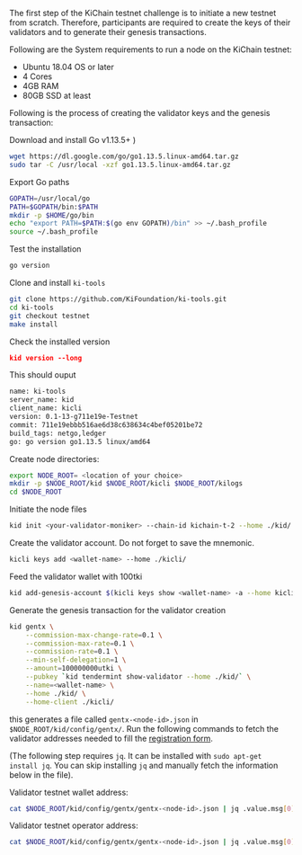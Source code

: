 The first step of the KiChain testnet challenge is to initiate a new testnet from scratch. Therefore, participants are required to create the keys of their validators and to generate their genesis transactions.  

Following are the System requirements to run a node on the KiChain testnet:
- Ubuntu 18.04 OS or later
- 4 Cores
- 4GB RAM
- 80GB SSD at least

Following is the process of creating the validator keys and the genesis transaction:

Download and install Go v1.13.5+ )

```bash
wget https://dl.google.com/go/go1.13.5.linux-amd64.tar.gz
sudo tar -C /usr/local -xzf go1.13.5.linux-amd64.tar.gz
```

Export Go paths

```bash
GOPATH=/usr/local/go
PATH=$GOPATH/bin:$PATH
mkdir -p $HOME/go/bin
echo "export PATH=$PATH:$(go env GOPATH)/bin" >> ~/.bash_profile
source ~/.bash_profile
```

Test the installation

```bash
go version
```

Clone and install `ki-tools`

```bash
git clone https://github.com/KiFoundation/ki-tools.git
cd ki-tools
git checkout testnet
make install
```

Check the installed version

```json
kid version --long
```

This should ouput
```bash
name: ki-tools
server_name: kid
client_name: kicli
version: 0.1-13-g711e19e-Testnet
commit: 711e19ebbb516ae6d38c638634c4bef05201be72
build_tags: netgo,ledger
go: go version go1.13.5 linux/amd64
```

Create node directories:  

```bash
export NODE_ROOT= <location of your choice>
mkdir -p $NODE_ROOT/kid $NODE_ROOT/kicli $NODE_ROOT/kilogs
cd $NODE_ROOT
```

Initiate the node files

```bash
kid init <your-validator-moniker> --chain-id kichain-t-2 --home ./kid/
```

Create the validator account. Do not forget to save the mnemonic.

```bash
kicli keys add <wallet-name> --home ./kicli/
```

Feed the validator wallet with 100tki

```bash
kid add-genesis-account $(kicli keys show <wallet-name> -a --home kicli/ ) 100000000utki --home kid/
```

Generate the genesis transaction for the validator creation

```bash
kid gentx \
	--commission-max-change-rate=0.1 \
	--commission-max-rate=0.1 \
	--commission-rate=0.1 \
	--min-self-delegation=1 \
	--amount=100000000utki \
	--pubkey `kid tendermint show-validator --home ./kid/` \
	--name=<wallet-name> \
	--home ./kid/ \
	--home-client ./kicli/
```

this generates a file called `gentx-<node-id>.json` in `$NODE_ROOT/kid/config/gentx/`. Run the following commands to fetch the validator addresses needed to fill the [registration form](https://forms.gle/AxNdZQ7qeGiQfmjy7).

(The following step requires `jq`. It can be installed with `sudo apt-get install jq`. You can skip installing `jq` and manually fetch the information below in the file).  

Validator testnet wallet address:
```bash
cat $NODE_ROOT/kid/config/gentx/gentx-<node-id>.json | jq .value.msg[0].value.delegator_address
```

Validator testnet operator address:
```bash
cat $NODE_ROOT/kid/config/gentx/gentx-<node-id>.json | jq .value.msg[0].value.validator_address
```
